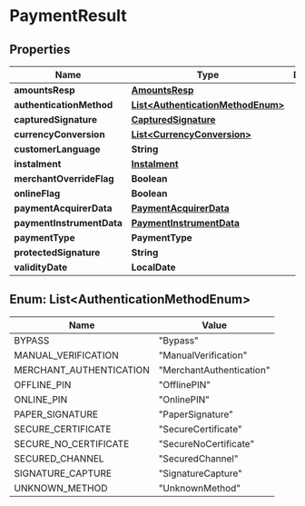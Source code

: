 

# PaymentResult


## Properties

| Name | Type | Description | Notes |
|------------ | ------------- | ------------- | -------------|
|**amountsResp** | [**AmountsResp**](AmountsResp.md) |  |  [optional] |
|**authenticationMethod** | [**List&lt;AuthenticationMethodEnum&gt;**](#List&lt;AuthenticationMethodEnum&gt;) |  |  [optional] |
|**capturedSignature** | [**CapturedSignature**](CapturedSignature.md) |  |  [optional] |
|**currencyConversion** | [**List&lt;CurrencyConversion&gt;**](CurrencyConversion.md) |  |  [optional] |
|**customerLanguage** | **String** |  |  [optional] |
|**instalment** | [**Instalment**](Instalment.md) |  |  [optional] |
|**merchantOverrideFlag** | **Boolean** |  |  [optional] |
|**onlineFlag** | **Boolean** |  |  [optional] |
|**paymentAcquirerData** | [**PaymentAcquirerData**](PaymentAcquirerData.md) |  |  [optional] |
|**paymentInstrumentData** | [**PaymentInstrumentData**](PaymentInstrumentData.md) |  |  [optional] |
|**paymentType** | **PaymentType** |  |  [optional] |
|**protectedSignature** | **String** |  |  [optional] |
|**validityDate** | **LocalDate** |  |  [optional] |



## Enum: List&lt;AuthenticationMethodEnum&gt;

| Name | Value |
|---- | -----|
| BYPASS | &quot;Bypass&quot; |
| MANUAL_VERIFICATION | &quot;ManualVerification&quot; |
| MERCHANT_AUTHENTICATION | &quot;MerchantAuthentication&quot; |
| OFFLINE_PIN | &quot;OfflinePIN&quot; |
| ONLINE_PIN | &quot;OnlinePIN&quot; |
| PAPER_SIGNATURE | &quot;PaperSignature&quot; |
| SECURE_CERTIFICATE | &quot;SecureCertificate&quot; |
| SECURE_NO_CERTIFICATE | &quot;SecureNoCertificate&quot; |
| SECURED_CHANNEL | &quot;SecuredChannel&quot; |
| SIGNATURE_CAPTURE | &quot;SignatureCapture&quot; |
| UNKNOWN_METHOD | &quot;UnknownMethod&quot; |



